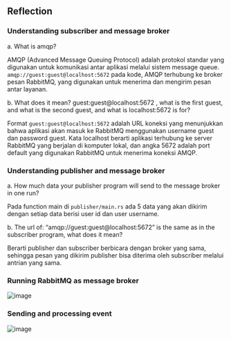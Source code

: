 ## Reflection
### Understanding subscriber and message broker

a. What is amqp?

AMQP (Advanced Message Queuing Protocol) adalah protokol standar yang digunakan untuk komunikasi antar aplikasi melalui sistem message queue.
`amqp://guest:guest@localhost:5672` pada kode, AMQP terhubung ke broker pesan RabbitMQ, yang digunakan untuk menerima dan mengirim pesan antar layanan.

b. What does it mean? guest:guest@localhost:5672 , what is the first guest, and what
is the second guest, and what is localhost:5672 is for?

Format `guest:guest@localhost:5672` adalah URL koneksi yang menunjukkan bahwa aplikasi akan masuk ke RabbitMQ menggunakan username guest dan password guest. Kata localhost berarti aplikasi terhubung ke server RabbitMQ yang berjalan di komputer lokal, dan angka 5672 adalah port default yang digunakan RabbitMQ untuk menerima koneksi AMQP.

### Understanding publisher and message broker
a. How much data your publisher program will send to the message broker in one run?

Pada function main di `publisher/main.rs` ada 5 data yang akan dikirim dengan setiap data berisi user id dan user username.

b. The url of: “amqp://guest:guest@localhost:5672” is the same as in the subscriber
program, what does it mean?

Berarti publisher dan subscriber berbicara dengan broker yang sama, sehingga pesan yang dikirim publisher bisa diterima oleh subscriber melalui antrian yang sama.

### Running RabbitMQ as message broker
![image](https://github.com/user-attachments/assets/064c2a61-5eb5-40ec-bf82-fc53fa99c5ac)

### Sending and processing event
![image](https://github.com/user-attachments/assets/e6d64220-850b-4042-a523-9cd806f6a359)
